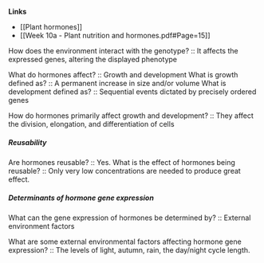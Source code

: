 **Links**
- [[Plant hormones]]
- [[Week 10a - Plant nutrition and hormones.pdf#Page=15]]

How does the environment interact with the genotype? :: It affects the expressed genes, altering the displayed phenotype

What do hormones affect? :: Growth and development
What is growth defined as? :: A permanent increase in size and/or volume
What is development defined as? :: Sequential events dictated by precisely ordered genes

How do hormones primarily affect growth and development? :: They affect the division, elongation, and differentiation of cells

##### Reusability
Are hormones reusable? :: Yes. 
What is the effect of hormones being reusable? :: Only very low concentrations are needed to produce great effect.
##### Determinants of hormone gene expression
What can the gene expression of hormones be determined by? :: External environment factors

What are some external environmental factors affecting hormone gene expression? :: The levels of light, autumn, rain, the day/night cycle length. 